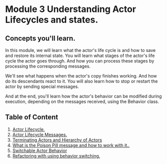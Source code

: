 # Module 3 Understanding Actor Lifecycles and states.
## Concepts you'll learn.

In this module, we will learn what the actor's life cycle is and how to save and restore its internal state. You will learn what stages of the actor's life cycle the actor goes through. And how you can process these stages by processing the corresponding messages.

We'll see what happens when the actor's copy finishes working. And how do its descendants react to it. You will also learn how to stop or restart the actor by sending special messages.

And at the end, you'll learn how the actor's behavior can be modified during execution, depending on the messages received, using the Behavior class. 

## Table of Content

1. [Actor Lifecycle.](lesson-1)
2. [Actor Lifecycle Messages.](lesson-2)
3. [Terminating Actors and Hierarchy of Actors](lesson-3)
4. [What is the Poison Pill message and how to work with it..](lesson-4)
5. [Switchable Actor Behavior](lesson-5)
6. [Refactoring with using behavior switching.](lesson-6)
